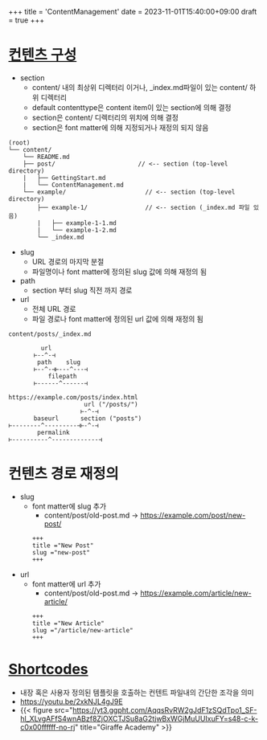 +++
title = 'ContentManagement'
date = 2023-11-01T15:40:00+09:00
draft = true
+++
# [컨텐츠 구성](https://gohugo.io/content-management/organization/)
* section
    + content/ 내의 최상위 디렉터리 이거나, _index.md파일이 있는 content/ 하위 디렉터리
    + default contenttype은 content item이 있는 section에 의해 결정
    + section은 content/ 디렉터리의 위치에 의해 결정
    + section은 font matter에 의해 지정되거나 재정의 되지 않음
```
(root)
└── content/
    └── README.md
    ├── post/                       // <-- section (top-level directory)
    |   ├── GettingStart.md
    |   └── ContentManagement.md
    └── example/                      // <-- section (top-level directory) 
        ├── example-1/                // <-- section (_index.md 파일 있음)
        |   ├── example-1-1.md
        |   └── example-1-2.md
        └── _index.md
```
* slug
    + URL 경로의 마지막 분절
    + 파일명이나 font matter에 정의된 slug 값에 의해 재정의 됨
* path
    + section 부터 slug 직전 까지 경로
* url
    + 전체 URL 경로
    + 파일 경로나 font matter에 정의된 url 값에 의해 재정의 됨
```
content/posts/_index.md

         url
       ⊢--^-⊣
        path    slug
       ⊢--^-⊣⊢---^---⊣
           filepath
       ⊢------^------⊣

https://example.com/posts/index.html
                     url ("/posts/")
                    ⊢-^-⊣
       baseurl      section ("posts")
⊢--------^---------⊣⊢-^-⊣
        permalink
⊢----------^-------------⊣

```

# 컨텐츠 경로 재정의
* slug
    + font matter에 slug 추가
        - content/post/old-post.md -> https://example.com/post/new-post/
        ```
        +++
        title ="New Post"
        slug ="new-post"
        +++
        ```
* url
    + font matter에 url 추가
        - content/post/old-post.md -> https://example.com/article/new-article/
        ```
        +++
        title ="New Article"
        slug ="/article/new-article"
        +++
        ```

# [Shortcodes](https://gohugo.io/content-management/shortcodes/#use-hugos-built-in-shortcodes)
- 내장 혹은 사용자 정의된 템플릿을 호출하는 컨텐트 파일내의 간단한 조각을 의미
- https://youtu.be/2xkNJL4gJ9E
- {{< figure src="https://yt3.ggpht.com/AqqsRvRW2gJdF1zSQdTpo1_SF-hl_XLvgAFfS4wnABzf8ZjOXCTJSu8aG2tjwBxWGjMuUUIxuFY=s48-c-k-c0x00ffffff-no-rj" title="Giraffe Academy" >}}